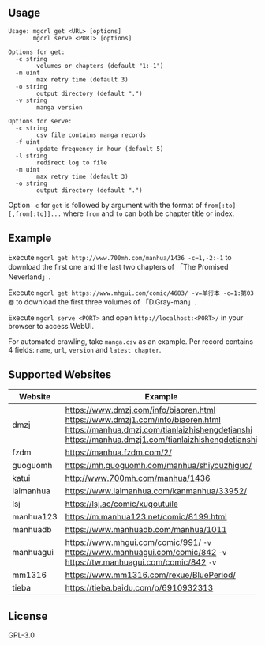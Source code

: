 ## Usage

```
Usage: mgcrl get <URL> [options]
       mgcrl serve <PORT> [options]

Options for get:
  -c string
        volumes or chapters (default "1:-1")
  -m uint
        max retry time (default 3)
  -o string
        output directory (default ".")
  -v string
        manga version

Options for serve:
  -c string
        csv file contains manga records
  -f uint
        update frequency in hour (default 5)
  -l string
        redirect log to file
  -m uint
        max retry time (default 3)
  -o string
        output directory (default ".")
```

Option `-c` for `get` is followed by argument with the format of `from[:to][,from[:to]]...` where `from` and `to` can both be chapter title or index.

## Example

Execute `mgcrl get http://www.700mh.com/manhua/1436 -c=1,-2:-1` to download the first one and the last two chapters of 「The Promised Neverland」.

Execute `mgcrl get https://www.mhgui.com/comic/4683/ -v=单行本 -c=1:第03卷` to download the first three volumes of 「D.Gray-man」.

Execute `mgcrl serve <PORT>` and open `http://localhost:<PORT>/` in your browser to access WebUI.

For automated crawling, take `manga.csv` as an example. Per record contains 4 fields: `name`, `url`, `version` and `latest chapter`.

## Supported Websites

| Website | Example |
| ------- | -------- |
| dmzj | https://www.dmzj.com/info/biaoren.html<br>https://www.dmzj1.com/info/biaoren.html<br>https://manhua.dmzj.com/tianlaizhishengdetianshi<br>https://manhua.dmzj1.com/tianlaizhishengdetianshi |
| fzdm | https://manhua.fzdm.com/2/ |
| guoguomh | https://mh.guoguomh.com/manhua/shiyouzhiguo/ |
| katui | http://www.700mh.com/manhua/1436 |
| laimanhua | https://www.laimanhua.com/kanmanhua/33952/ |
| lsj | https://lsj.ac/comic/xugoutuile |
| manhua123 | https://m.manhua123.net/comic/8199.html |
| manhuadb | https://www.manhuadb.com/manhua/1011 |
| manhuagui | https://www.mhgui.com/comic/991/ `-v`<br>https://www.manhuagui.com/comic/842 `-v`<br>https://tw.manhuagui.com/comic/842 `-v` |
| mm1316 | https://www.mm1316.com/rexue/BluePeriod/ |
| tieba | https://tieba.baidu.com/p/6910932313 |

## License

GPL-3.0
